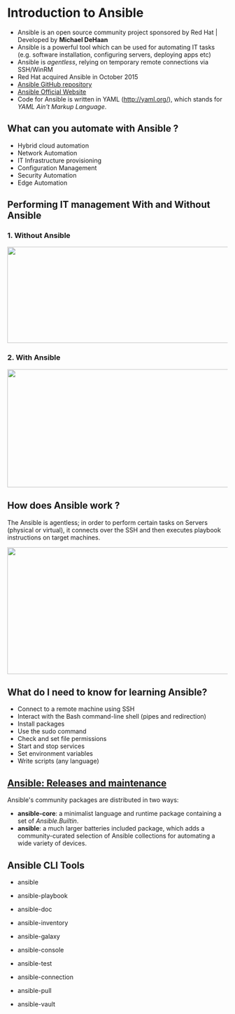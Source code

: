 # Introduction to Ansible

- Ansible is an open source community project sponsored by Red Hat | Developed by <b>Michael DeHaan</b>
- Ansible is a powerful tool which can be used for automating IT tasks (e.g. software installation, configuring servers, deploying apps etc)
- Ansible is _agentless_, relying on temporary remote connections via SSH/WinRM
- Red Hat acquired Ansible in October 2015
- [Ansible GitHub repository](github.com/ansible/ansible.git)
- [Ansible Official Website](www.ansible.com)
- Code for Ansible is written in YAML (http://yaml.org/), which stands for _YAML Ain't Markup Language_.

## What can you automate with Ansible ?

- Hybrid cloud automation
- Network Automation
- IT Infrastructure provisioning
- Configuration Management
- Security Automation
- Edge Automation

## Performing IT management With and Without Ansible

### 1. Without Ansible

<img src="https://github.com/novatecstack/ansible-masterclass/assets/121426292/9fe1f16e-5ceb-4b60-ac7f-205b89e3bf33" data-canonical-src="https://github.com/novatecstack/ansible-masterclass/assets/121426292/9fe1f16e-5ceb-4b60-ac7f-205b89e3bf33" width="600" height="220" />

### 2. With Ansible

<img src="https://github.com/novatecstack/ansible-masterclass/assets/121426292/00dd9d91-8fcd-410c-a369-e946cebadd77" data-canonical-src="https://github.com/novatecstack/ansible-masterclass/assets/121426292/00dd9d91-8fcd-410c-a369-e946cebadd77" width="600" height="270" />

## How does Ansible work ?

The Ansible is agentless; in order to perform certain tasks on Servers (physical or virtual), it connects over the SSH and then executes playbook instructions on target machines.

<img src="https://github.com/novatecstack/ansible-masterclass/assets/121426292/84a9e448-513b-42e4-b249-9a90af6fa135" data-canonical-src="https://github.com/novatecstack/ansible-masterclass/assets/121426292/84a9e448-513b-42e4-b249-9a90af6fa135" width="600" height="290" />

## What do I need to know for learning Ansible?

- Connect to a remote machine using SSH
- Interact with the Bash command-line shell (pipes and redirection)
- Install packages
- Use the sudo command
- Check and set file permissions
- Start and stop services
- Set environment variables
- Write scripts (any language)

## [Ansible: Releases and maintenance](https://docs.ansible.com/ansible/latest/reference_appendices/release_and_maintenance.html)

Ansible's community packages are distributed in two ways:

- **ansible-core**: a minimalist language and runtime package containing a set of _Ansible.Builtin_.
- **ansible**: a much larger batteries included package, which adds a community-curated selection of Ansible collections for automating a wide variety of devices.

## Ansible CLI Tools

- ansible

- ansible-playbook

- ansible-doc
- ansible-inventory
- ansible-galaxy
- ansible-console
- ansible-test
- ansible-connection
- ansible-pull
- ansible-vault
